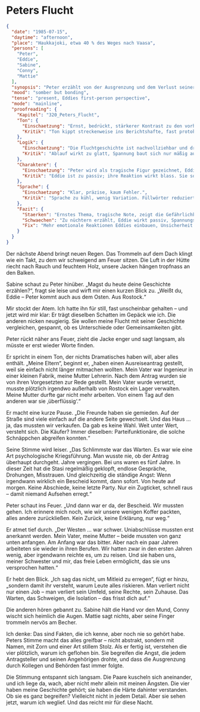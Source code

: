 # Peters Flucht

```json
{
  "date": "1985-07-15",
  "daytime": "afternoon",
  "place": "Haukkajoki, etwa 40 % des Weges nach Vaasa",
  "persons": [
    "Peter",
    "Eddie",
    "Sabine",
    "Conny",
    "Mattie"
  ],
  "synopsis": "Peter erzählt von der Ausgrenzung und dem Verlust seiner Familie nach einem Ausreiseantrag; die Gruppe versteht dadurch besser Eddies Flucht.",
  "mood": "somber but bonding",
  "tense": "present, Eddies first-person perspective",
  "mode": "mainline",
  "proofreading": {
    "Kapitel": "320_Peters_Flucht",
    "Ton": {
      "Einschaetzung": "Ernst, bedrückt, stärkerer Kontrast zu den vorherigen Kapiteln. Eddie erzählt sachlicher.",
      "Kritik": "Ton kippt streckenweise ins Berichtshafte, fast protokollarisch. Emotionale Beteiligung von Eddie wirkt reduziert."
    },
    "Logik": {
      "Einschaetzung": "Die Fluchtgeschichte ist nachvollziehbar und dramatisch genug.",
      "Kritik": "Ablauf wirkt zu glatt, Spannung baut sich nur mäßig auf. Es fehlen Zwischentöne (Zweifel, Unsicherheit, unklare Infos)."
    },
    "Charaktere": {
      "Einschaetzung": "Peter wird als tragische Figur gezeichnet, Eddie bleibt Beobachterin.",
      "Kritik": "Eddie ist zu passiv; ihre Reaktion wirkt blass. Sie sollte stärker auf Peters Schicksal reagieren (Empathie, Angst, Abwehr)."
    },
    "Sprache": {
      "Einschaetzung": "Klar, präzise, kaum Fehler.",
      "Kritik": "Sprache zu kühl, wenig Variation. Füllwörter reduziert, aber die Nüchternheit kann distanzierend wirken."
    },
    "Fazit": {
      "Staerken": "Ernstes Thema, tragische Note, zeigt die Gefährlichkeit der Lage.",
      "Schwaechen": "Zu nüchtern erzählt, Eddie wirkt passiv, Spannungsaufbau schwach.",
      "Fix": "Mehr emotionale Reaktionen Eddies einbauen, Unsicherheit betonen, Berichtston durch Innenperspektive ersetzen."
    }
  }
}
```

Der nächste Abend bringt neuen Regen. Das Trommeln auf dem Dach klingt wie ein
Takt, zu dem wir schweigend am Feuer sitzen. Die Luft in der Hütte riecht nach
Rauch und feuchtem Holz, unsere Jacken hängen tropfnass an den Balken.

Sabine schaut zu Peter hinüber. „Magst du heute deine Geschichte erzählen?“,
fragt sie leise und wirft mir einen kurzen Blick zu. „Weißt du, Eddie – Peter
kommt auch aus dem Osten. Aus Rostock.“

Mir stockt der Atem. Ich hatte ihn für still, fast unscheinbar gehalten – und
jetzt wird mir klar: Er trägt dieselben Schatten im Gepäck wie ich. Die anderen
nicken neugierig. Sie wollen meine Flucht mit seiner Geschichte vergleichen,
gespannt, ob es Unterschiede oder Gemeinsamkeiten gibt.

Peter rückt näher ans Feuer, zieht die Jacke enger und sagt langsam, als müsste
er erst wieder Worte finden.

Er spricht in einem Ton, der nichts Dramatisches haben will, aber alles enthält.
„Meine Eltern“, beginnt er, „haben einen Ausreiseantrag gestellt, weil sie
einfach nicht länger mitmachen wollten. Mein Vater war Ingenieur in einer
kleinen Fabrik, meine Mutter Lehrerin. Nach dem Antrag wurden sie von ihren
Vorgesetzten zur Rede gestellt. Mein Vater wurde versetzt, musste plötzlich
irgendwo außerhalb von Rostock ein Lager verwalten. Meine Mutter durfte gar
nicht mehr arbeiten. Von einem Tag auf den anderen war sie ‚überflüssig‘.“

Er macht eine kurze Pause. „Die Freunde haben sie gemieden. Auf der Straße sind
viele einfach auf die andere Seite gewechselt. Und das Haus … ja, das mussten
wir verkaufen. Da gab es keine Wahl. Weit unter Wert, versteht sich. Die Käufer?
Immer dieselben: Parteifunktionäre, die solche Schnäppchen abgreifen konnten.“

Seine Stimme wird leiser. „Das Schlimmste war das Warten. Es war wie eine Art
psychologische Kriegsführung. Man wusste nie, ob der Antrag überhaupt durchgeht.
Jahre vergingen. Bei uns waren es fünf Jahre. In dieser Zeit hat die Stasi
regelmäßig geklopft, endlose Gespräche, Drohungen, Misstrauen. Und gleichzeitig
die ständige Angst: Wenn irgendwann wirklich ein Bescheid kommt, dann sofort.
Von heute auf morgen. Keine Abschiede, keine letzte Party. Nur ein Zugticket,
schnell raus – damit niemand Aufsehen erregt.“

Peter schaut ins Feuer. „Und dann war er da, der Bescheid. Wir mussten gehen.
Ich erinnere mich noch, wie wir unsere wenigen Koffer packten, alles andere
zurückließen. Kein Zurück, keine Erklärung, nur weg.“

Er atmet tief durch. „Der Westen … war schwer. Uniabschlüsse mussten erst
anerkannt werden. Mein Vater, meine Mutter – beide mussten von ganz unten
anfangen. Am Anfang war das bitter. Aber nach ein paar Jahren arbeiteten sie
wieder in ihren Berufen. Wir hatten zwar in den ersten Jahren wenig, aber
irgendwann reichte es, um zu reisen. Und sie haben uns, meiner Schwester und
mir, das freie Leben ermöglicht, das sie uns versprochen hatten.“

Er hebt den Blick. „Ich sag das nicht, um Mitleid zu erregen“, fügt er hinzu,
„sondern damit ihr versteht, warum Leute alles riskieren. Man verliert nicht nur
einen Job – man verliert sein Umfeld, seine Rechte, sein Zuhause. Das Warten,
das Schweigen, die Isolation – das frisst dich auf.“

Die anderen hören gebannt zu. Sabine hält die Hand vor den Mund, Conny wischt
sich heimlich die Augen. Mattie sagt nichts, aber seine Finger trommeln nervös
am Becher.

Ich denke: Das sind Fakten, die ich kenne, aber noch nie so gehört habe. Peters
Stimme macht das alles greifbar – nicht abstrakt, sondern mit Namen, mit Zorn
und einer Art stillem Stolz. Als er fertig ist, verstehen die vier plötzlich,
warum ich geflohen bin. Sie begreifen die Angst, die jedem Antragsteller und
seinen Angehörigen drohte, und dass die Ausgrenzung durch Kollegen und Behörden
fast immer folgte.

Die Stimmung entspannt sich langsam. Die Paare kuscheln sich aneinander, und ich
liege da, wach, aber nicht mehr allein mit meinen Ängsten. Die vier haben meine
Geschichte gehört; sie haben die Härte dahinter verstanden. Ob sie es ganz
begreifen? Vielleicht nicht in jedem Detail. Aber sie sehen jetzt, warum ich
weglief. Und das reicht mir für diese Nacht.
